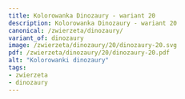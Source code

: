 ```yaml
---
title: Kolorowanka Dinozaury - wariant 20
description: Kolorowanka Dinozaury - wariant 20
canonical: /zwierzeta/dinozaury/
variant_of: dinozaury
image: /zwierzeta/dinozaury/20/dinozaury-20.svg
pdf: /zwierzeta/dinozaury/20/dinozaury-20.pdf
alt: "Kolorowanki dinozaury"
tags:
- zwierzeta
- dinozaury
---
```

